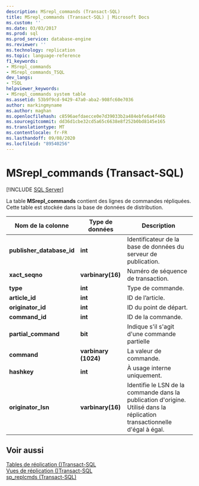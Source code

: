 ```yaml
---
description: MSrepl_commands (Transact-SQL)
title: MSrepl_commands (Transact-SQL) | Microsoft Docs
ms.custom: ''
ms.date: 03/03/2017
ms.prod: sql
ms.prod_service: database-engine
ms.reviewer: ''
ms.technology: replication
ms.topic: language-reference
f1_keywords:
- MSrepl_commands
- MSrepl_commands_TSQL
dev_langs:
- TSQL
helpviewer_keywords:
- MSrepl_commands system table
ms.assetid: 53b9f9cd-9429-47a0-aba2-908fc60e7036
author: markingmyname
ms.author: maghan
ms.openlocfilehash: c8596aefdaecce0e7d39033b2a484ebfe6a4f46b
ms.sourcegitcommit: dd36d1cbe32cd5a65c6638e8f252b0bd8145e165
ms.translationtype: MT
ms.contentlocale: fr-FR
ms.lasthandoff: 09/08/2020
ms.locfileid: "89540256"
---
```

# <a name="msrepl_commands-transact-sql"></a>MSrepl_commands (Transact-SQL)
[!INCLUDE [SQL Server](../../includes/applies-to-version/sqlserver.md)]

  La table **MSrepl_commands** contient des lignes de commandes répliquées. Cette table est stockée dans la base de données de distribution.  
  
|Nom de la colonne|Type de données|Description|  
|-----------------|---------------|-----------------|  
|**publisher_database_id**|**int**|Identificateur de la base de données du serveur de publication.|  
|**xact_seqno**|**varbinary(16)**|Numéro de séquence de transaction.|  
|**type**|**int**|Type de commande.|  
|**article_id**|**int**|ID de l’article.|  
|**originator_id**|**int**|ID du point de départ.|  
|**command_id**|**int**|ID de la commande.|  
|**partial_command**|**bit**|Indique s'il s'agit d'une commande partielle|  
|**command**|**varbinary (1024)**|La valeur de commande.|  
|**hashkey**|**int**|À usage interne uniquement.|  
|**originator_lsn**|**varbinary(16)**|Identifie le LSN de la commande dans la publication d'origine. Utilisé dans la réplication transactionnelle d'égal à égal.|  
  
## <a name="see-also"></a>Voir aussi  
 [Tables de réplication &#40;&#41;Transact-SQL ](../../relational-databases/system-tables/replication-tables-transact-sql.md)   
 [Vues de réplication &#40;&#41;Transact-SQL ](../../relational-databases/system-views/replication-views-transact-sql.md)   
 [sp_replcmds &#40;Transact-SQL&#41;](../../relational-databases/system-stored-procedures/sp-replcmds-transact-sql.md)  
  
  
